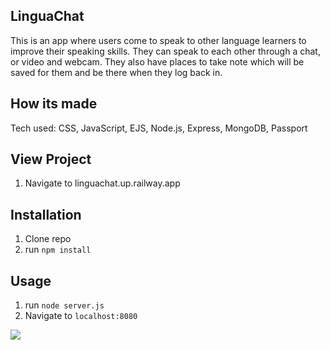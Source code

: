 ## LinguaChat
This is an app where users come to speak to other language learners to improve their speaking skills. They can speak to each other through a chat, or video and webcam. They also have places to take note which will be saved for them and be there when they log back in.

## How its made
Tech used: CSS, JavaScript, EJS, Node.js, Express, MongoDB, Passport

## View Project
1. Navigate to linguachat.up.railway.app

## Installation

1. Clone repo
2. run `npm install`

## Usage

1. run `node server.js`
2. Navigate to `localhost:8080`

![](<Screenshot 2024-11-19 at 8.21.27 PM.png>)
